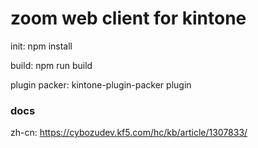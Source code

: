 # zoom web client for kintone
init:
npm install

build:
npm run build

plugin packer:
kintone-plugin-packer plugin

### docs
zh-cn:
https://cybozudev.kf5.com/hc/kb/article/1307833/


